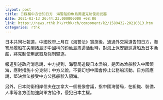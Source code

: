 ```yaml
---
layout: post
title: 日媒稱中方告知日方　海警船釣魚島周邊克制使用武器
date: 2021-03-13 20:44:23.000000000 +08:00
link: https://news.rthk.hk/rthk/ch/component/k2/1580432-20210313.htm
categories: rthk
---
```


日本共同社報道，中國政府上月在《海警法》實施後，通過外交渠道告知日方，海警局艦船在尖閣諸島即中國稱的釣魚島周邊活動時，對海上保安廳巡邏船及日本漁船，將克制使用武器及強制驅逐。

報道引述政府消息說，中方提到，海警局追蹤日本漁船，是因為漁船駛入中國領海，應對措施十分克制；中方又說，不要幻想中國會停止公務船活動。日方回應說，堅決無法接受中方公務船駛入領海。

另外，日本防衛相岸信夫在加拿大一個視像會議，指中國海警局，在組織、裝備、人事等各方面加強與軍方協作，侵犯日本主權。
